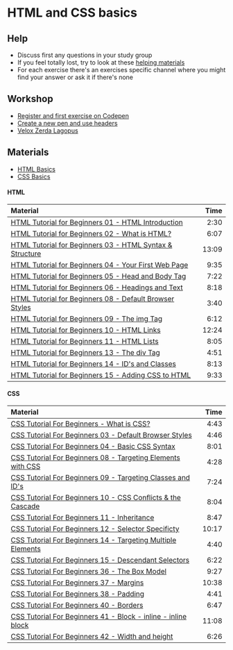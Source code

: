 # HTML and CSS basics

## Help

- Discuss first any questions in your study group
- If you feel totally lost, try to look at these [helping materials](#materials)
- For each exercise there's an exercises specific channel where you might find your answer or ask it if there's none

## Workshop

- [Register and first exercise on Codepen](exercises/codepen-start.md)
- [Create a new pen and use headers](exercises/headers.md)
- [Velox Zerda Lagopus](exercises/velox-zerda-lagopus.md)

## Materials

- [HTML Basics](https://developer.mozilla.org/en-US/Learn/Getting_started_with_the_web/HTML_basics)
- [CSS Basics](https://developer.mozilla.org/en-US/Learn/Getting_started_with_the_web/CSS_basics)

#### HTML

| Material                                                                                                |  Time |
| :------------------------------------------------------------------------------------------------------ | ----: |
| [HTML Tutorial for Beginners 01 - HTML Introduction](https://www.youtube.com/watch?v=Y1BlT4_c_SU)       |  2:30 |
| [HTML Tutorial for Beginners 02 - What is HTML?](https://www.youtube.com/watch?v=cZCq8lQ-vZ0)           |  6:07 |
| [HTML Tutorial for Beginners 03 - HTML Syntax & Structure](https://www.youtube.com/watch?v=IJWcX2EDAKg) | 13:09 |
| [HTML Tutorial for Beginners 04 - Your First Web Page](https://www.youtube.com/watch?v=MnaKa7igX7k)     |  9:35 |
| [HTML Tutorial for Beginners 05 - Head and Body Tag](https://www.youtube.com/watch?v=mNRzWMH5xK0)       |  7:22 |
| [HTML Tutorial for Beginners 06 - Headings and Text](https://www.youtube.com/watch?v=XxZPrn1VFTc)       |  8:18 |
| [HTML Tutorial for Beginners 08 - Default Browser Styles](https://www.youtube.com/watch?v=OwC4xNWihoM)  |  3:40 |
| [HTML Tutorial for Beginners 09 - The img Tag](https://www.youtube.com/watch?v=g6xsNHnAmlE)             |  6:12 |
| [HTML Tutorial for Beginners 10 - HTML Links](https://www.youtube.com/watch?v=f8pAb3IuECk)              | 12:24 |
| [HTML Tutorial for Beginners 11 - HTML Lists](https://www.youtube.com/watch?v=HeQvQEiGMKk)              |  8:05 |
| [HTML Tutorial for Beginners 13 - The div Tag](https://www.youtube.com/watch?v=-XQlr727A8w)             |  4:51 |
| [HTML Tutorial for Beginners 14 - ID's and Classes](https://www.youtube.com/watch?v=9UNmumTYuq8)        |  8:13 |
| [HTML Tutorial for Beginners 15 - Adding CSS to HTML](https://www.youtube.com/watch?v=Tc4IsPFB01E)      |  9:33 |

#### CSS

| Material                                                                                                     |  Time |
| :----------------------------------------------------------------------------------------------------------- | ----: |
| [CSS Tutorial For Beginners - What is CSS?](https://www.youtube.com/watch?v=4BEyFVufmM8)                     |  4:43 |
| [CSS Tutorial For Beginners 03 - Default Browser Styles](https://www.youtube.com/watch?v=iqTgros3FTc)        |  4:46 |
| [CSS Tutorial For Beginners 04 - Basic CSS Syntax](https://www.youtube.com/watch?v=1CqHws4WZ-M)              |  8:01 |
| [CSS Tutorial For Beginners 08 - Targeting Elements with CSS](https://www.youtube.com/watch?v=f7c7bTrqXic)   |  4:28 |
| [CSS Tutorial For Beginners 09 - Targeting Classes and ID's](https://www.youtube.com/watch?v=hrqo_GOwHHs)    |  7:24 |
| [CSS Tutorial For Beginners 10 - CSS Conflicts & the Cascade](https://www.youtube.com/watch?v=4oPvurjpcNw)   |  8:04 |
| [CSS Tutorial For Beginners 11 - Inheritance](https://www.youtube.com/watch?v=ZMpaebQ3n6A)                   |  8:47 |
| [CSS Tutorial For Beginners 12 - Selector Specificty](https://www.youtube.com/watch?v=lZ6R_eYYxoE)           | 10:17 |
| [CSS Tutorial For Beginners 14 - Targeting Multiple Elements](https://www.youtube.com/watch?v=3SOf8gZlBhI)   |  4:40 |
| [CSS Tutorial For Beginners 15 - Descendant Selectors](https://www.youtube.com/watch?v=84KE7OwMjYY)          |  6:22 |
| [CSS Tutorial For Beginners 36 - The Box Model](https://www.youtube.com/watch?v=Qx-yzUBqatQ)                 |  9:27 |
| [CSS Tutorial For Beginners 37 - Margins](https://www.youtube.com/watch?v=ggo0di5L6sA)                       | 10:38 |
| [CSS Tutorial For Beginners 38 - Padding](https://www.youtube.com/watch?v=4YF-eaX4P0k)                       |  4:41 |
| [CSS Tutorial For Beginners 40 - Borders](https://www.youtube.com/watch?v=sdn5p4kf91c)                       |  6:47 |
| [CSS Tutorial For Beginners 41 - Block - inline - inline block](https://www.youtube.com/watch?v=HuiPIK-0-_A) | 11:08 |
| [CSS Tutorial For Beginners 42 - Width and height](https://www.youtube.com/watch?v=b9lWNg8lwW4)              |  6:26 |
